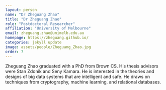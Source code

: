 ```yaml
---
layout: person
name: "Dr Zheguang Zhao"
title: "Dr Zheguang Zhao"
role: "Postdoctoral Researcher"
affiliation: "University of Melbourne"
email: zheguang.zhao@unimelb.edu.au
homepage: https://zheguang.github.io/
categories: jekyll update
image: assets/people/Zheguang_Zhao.jpg
order: 7
---
```


Zheguang Zhao graduated with a PhD from Brown CS. His thesis advisors were Stan Zdonik and Seny Kamara. He is interested in the theories and designs of big data systems that are intelligent and safe. He draws on techniques from cryptography, machine learning, and relational databases.
